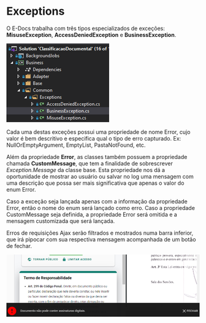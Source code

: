 # Exceptions

O E-Docs trabalha com três tipos especializados de exceções: **MisuseException**, **AccessDeniedException** e **BusinessException**.

![Exceptions](../../Recursos/Metodologias/Exceptions/exceptions.png)

Cada uma destas exceções possui uma propriedade de nome Error, cujo valor é bem descritivo e especifica qual o tipo de erro capturado. Ex: NullOrEmptyArgument, EmptyList, PastaNotFound, etc.

Além da propriedade **Error**, as classes também possuem a propriedade chamada **CustomMessage**, que tem a finalidade de sobrescrever *Exception.Message* da classe base. Esta propriedade nos dá a oportunidade de mostrar ao usuário ou salvar no log uma mensagem com uma descrição que possa ser mais significativa que apenas o valor do enum Error.

Caso a exceção seja lançada apenas com a informação da propriedade Error, então o nome do enum será lançado como erro. Caso a propriedade CustomMessage seja definida, a propriedade Error será omitida e a mensagem customizada que será lançada.

Erros de requisições Ajax serão filtrados e mostrados numa barra inferior, que irá pipocar com sua respectiva mensagem acompanhada de um botão de fechar.

![Ajax Error](../../Recursos/Metodologias/Exceptions/AjaxError.png)
